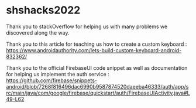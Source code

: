 # shshacks2022
Thank you to stackOverflow for helping us with many problems we discovered along the way.

Thank you to this article for teaching us how to create a custom keyboard : https://www.androidauthority.com/lets-build-custom-keyboard-android-832362/

Thank you to the official FirebaseUI code snippet as well as documentation for helping us implement the auth service : https://github.com/firebase/snippets-android/blob/7268f816496dac6990b9587874520daeeba46333/auth/app/src/main/java/com/google/firebase/quickstart/auth/FirebaseUIActivity.java#L49-L62

